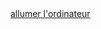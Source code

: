 <html>
  <head>
  </head>
  <body>
    <a href="ordinateur tilted.html">allumer l'ordinateur</a>
  </body>
</html>
